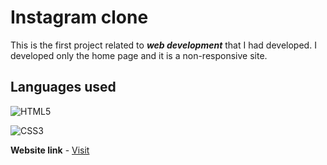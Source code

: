 # Instagram clone
This is the first project related to **_web development_** that I had developed. I developed only the home page and it is a non-responsive site.

## Languages used
![HTML5](https://user-images.githubusercontent.com/115360207/210620871-bf2d7d65-15f1-45b8-b31b-296a84a5508b.png "HTML5") 


![CSS3](https://user-images.githubusercontent.com/115360207/210621558-89405a32-32d0-43c1-a8cd-9d5563bd591d.png "CSS3") 


**Website link** - [Visit](https://93yit2.csb.app/ "URL")
